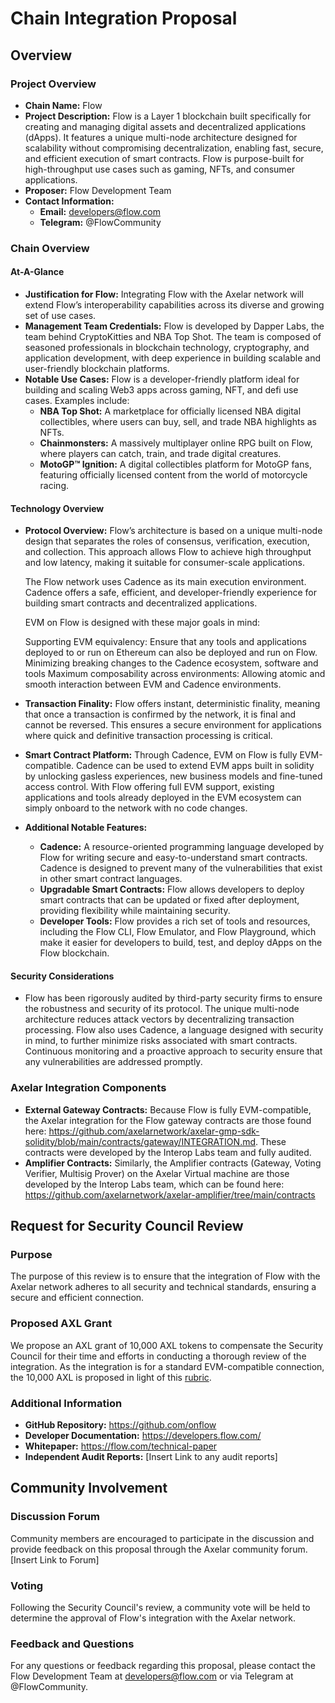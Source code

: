 # Chain Integration Proposal

## Overview

### Project Overview

- **Chain Name:** Flow
- **Project Description:** Flow is a Layer 1 blockchain built specifically for creating and managing digital assets and decentralized applications (dApps). It features a unique multi-node architecture designed for scalability without compromising decentralization, enabling fast, secure, and efficient execution of smart contracts. Flow is purpose-built for high-throughput use cases such as gaming, NFTs, and consumer applications.
- **Proposer:** Flow Development Team
- **Contact Information:**
  - **Email:** developers@flow.com
  - **Telegram:** @FlowCommunity

### Chain Overview

#### At-A-Glance

- **Justification for Flow:** Integrating Flow with the Axelar network will extend Flow’s interoperability capabilities across its diverse and growing set of use cases.
- **Management Team Credentials:** Flow is developed by Dapper Labs, the team behind CryptoKitties and NBA Top Shot. The team is composed of seasoned professionals in blockchain technology, cryptography, and application development, with deep experience in building scalable and user-friendly blockchain platforms.
- **Notable Use Cases:** Flow is a developer-friendly platform ideal for building and scaling Web3 apps across gaming, NFT, and defi use cases. Examples include:
  - **NBA Top Shot:** A marketplace for officially licensed NBA digital collectibles, where users can buy, sell, and trade NBA highlights as NFTs.
  - **Chainmonsters:** A massively multiplayer online RPG built on Flow, where players can catch, train, and trade digital creatures.
  - **MotoGP™ Ignition:** A digital collectibles platform for MotoGP fans, featuring officially licensed content from the world of motorcycle racing.

#### Technology Overview

- **Protocol Overview:** 
    Flow’s architecture is based on a unique multi-node design that separates the roles of consensus, verification, execution, and collection. This approach allows Flow to achieve high throughput and low latency, making it suitable for consumer-scale applications.

    The Flow network uses Cadence as its main execution environment. Cadence offers a safe, efficient, and developer-friendly experience for building smart contracts and decentralized applications. 

    EVM on Flow is designed with these major goals in mind:

    Supporting EVM equivalency: Ensure that any tools and applications deployed to or run on Ethereum can also be deployed and run on Flow.
    Minimizing breaking changes to the Cadence ecosystem, software and tools
    Maximum composability across environments: Allowing atomic and smooth interaction between EVM and Cadence environments.

- **Transaction Finality:** 
    Flow offers instant, deterministic finality, meaning that once a transaction is confirmed by the network, it is final and cannot be reversed. This ensures a secure environment for applications where quick and definitive transaction processing is critical.
- **Smart Contract Platform:** 
    Through Cadence, EVM on Flow is fully EVM-compatible. Cadence can be used to extend EVM apps built in solidity by unlocking gasless experiences, new business models and fine-tuned access control. With Flow offering full EVM support, existing applications and tools already deployed in the EVM ecosystem can simply onboard to the network with no code changes.
- **Additional Notable Features:**
  - **Cadence:** A resource-oriented programming language developed by Flow for writing secure and easy-to-understand smart contracts. Cadence is designed to prevent many of the vulnerabilities that exist in other smart contract languages.
  - **Upgradable Smart Contracts:** Flow allows developers to deploy smart contracts that can be updated or fixed after deployment, providing flexibility while maintaining security.
  - **Developer Tools:** Flow provides a rich set of tools and resources, including the Flow CLI, Flow Emulator, and Flow Playground, which make it easier for developers to build, test, and deploy dApps on the Flow blockchain.

#### Security Considerations

- Flow has been rigorously audited by third-party security firms to ensure the robustness and security of its protocol. The unique multi-node architecture reduces attack vectors by decentralizing transaction processing. Flow also uses Cadence, a language designed with security in mind, to further minimize risks associated with smart contracts. Continuous monitoring and a proactive approach to security ensure that any vulnerabilities are addressed promptly.

### Axelar Integration Components

- **External Gateway Contracts:** Because Flow is fully EVM-compatible, the Axelar integration for the Flow gateway contracts are those found here: https://github.com/axelarnetwork/axelar-gmp-sdk-solidity/blob/main/contracts/gateway/INTEGRATION.md. These contracts were developed by the Interop Labs team and fully audited.
- **Amplifier Contracts:** Similarly, the Amplifier contracts (Gateway, Voting Verifier, Multisig Prover) on the Axelar Virtual machine are those developed by the Interop Labs team, which can be found here: https://github.com/axelarnetwork/axelar-amplifier/tree/main/contracts

## Request for Security Council Review

### Purpose

The purpose of this review is to ensure that the integration of Flow with the Axelar network adheres to all security and technical standards, ensuring a secure and efficient connection.

### Proposed AXL Grant

We propose an AXL grant of 10,000 AXL tokens to compensate the Security Council for their time and efforts in conducting a thorough review of the integration. As the integration is for a standard EVM-compatible connection, the 10,000 AXL is proposed in light of this [rubric](../../docs//Integrators/EVALUATION.md#committee-review-compensation).

### Additional Information

- **GitHub Repository:** https://github.com/onflow
- **Developer Documentation:** https://developers.flow.com/
- **Whitepaper:** https://flow.com/technical-paper
- **Independent Audit Reports:** [Insert Link to any audit reports]

## Community Involvement

### Discussion Forum

Community members are encouraged to participate in the discussion and provide feedback on this proposal through the Axelar community forum. [Insert Link to Forum]

### Voting

Following the Security Council's review, a community vote will be held to determine the approval of Flow's integration with the Axelar network.

### Feedback and Questions

For any questions or feedback regarding this proposal, please contact the Flow Development Team at developers@flow.com or via Telegram at @FlowCommunity.
